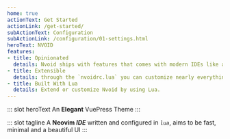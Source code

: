 ```yaml
---
home: true
actionText: Get Started
actionLink: /get-started/
subActionText: Configuration
subActionLink: /configuration/01-settings.html
heroText: NVOID
features:
- title: Opinionated
  details: Nvoid ships with features that comes with modern IDEs like autocompletion, file explorer, fuzzy finder, LSP.
- title: Extensible
  details: through the `nvoidrc.lua` you can customize nearly everything that comes with Nvoid.
- title: Built With Lua
  details: Extend or customize Nvoid by using Lua.
---
```


::: slot heroText
An <b class="gradient">Elegant</b> VuePress Theme
:::

::: slot tagline
A **Neovim *IDE*** written and configured in *`lua`*, aims to be fast, minimal and a beautiful UI
:::
